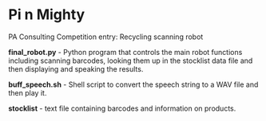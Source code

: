 Pi n Mighty
===========

PA Consulting Competition entry: Recycling scanning robot

**final_robot.py** - Python program that controls the main robot functions including scanning barcodes, looking them up in the stocklist data file and then displaying and speaking the results.

**buff_speech.sh** - Shell script to convert the speech string to a WAV file and then play it.

**stocklist** - text file containing barcodes and information on products.